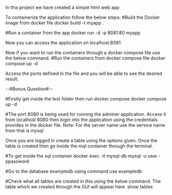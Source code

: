 In this project we have created a simple html web app 

To containerize the application follow the below steps:
#Build the Docker image from docker file
docker build -t myapp .

#Run a container from the app
docker run -d -p 8081:80 myapp

Now you can access the application on localhost:8081


Now if you want to run the containers through a docker compose file use the below command.
#Run the containers from docker compose file
docker compose up -d

Access the ports defined in the file and you will be able to see the desired result.


--#Bonus Question#--

#Firstly get inside the test folder then run docker compose
docker compose up -d

#The port 8080 is being used for running the adminer application. Access it from localhost 8080 then login into the application using the credentials provides in the docker file. 
Note: For the server name use the service name from that is mysql

Once you are logged in create a table using the options given. Once the table is created then go inside the mql container through the terminal.

#To get inside the sql container
docker exec -it mysql-db mysql  -u user -ppassword

#Go to the database exampledb using command 
use exampledb

#Check what all tables are created in this using the below command. The table which we created through the GUI will appear here.
show tables
